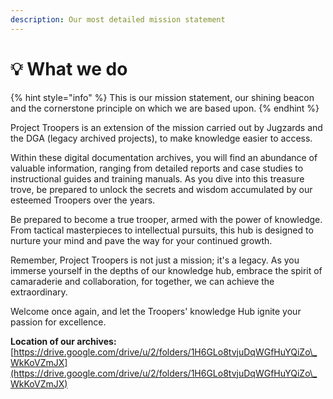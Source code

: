```yaml
---
description: Our most detailed mission statement
---
```


# 💡 What we do

{% hint style="info" %}
This is our mission statement, our shining beacon and the cornerstone principle on which we are based upon.
{% endhint %}

Project Troopers is an extension of the mission carried out by Jugzards and the DGA (legacy archived projects), to make knowledge easier to access.

Within these digital documentation archives, you will find an abundance of valuable information, ranging from detailed reports and case studies to instructional guides and training manuals. As you dive into this treasure trove, be prepared to unlock the secrets and wisdom accumulated by our esteemed Troopers over the years.

Be prepared to become a true trooper, armed with the power of knowledge. From tactical masterpieces to intellectual pursuits, this hub is designed to nurture your mind and pave the way for your continued growth.

Remember, Project Troopers is not just a mission; it's a legacy. As you immerse yourself in the depths of our knowledge hub, embrace the spirit of camaraderie and collaboration, for together, we can achieve the extraordinary.

Welcome once again, and let the Troopers' knowledge Hub ignite your passion for excellence.

**Location of our archives:**\
[https://drive.google.com/drive/u/2/folders/1H6GLo8tvjuDqWGfHuYQiZo\_WkKoVZmJX](https://drive.google.com/drive/u/2/folders/1H6GLo8tvjuDqWGfHuYQiZo\_WkKoVZmJX)
